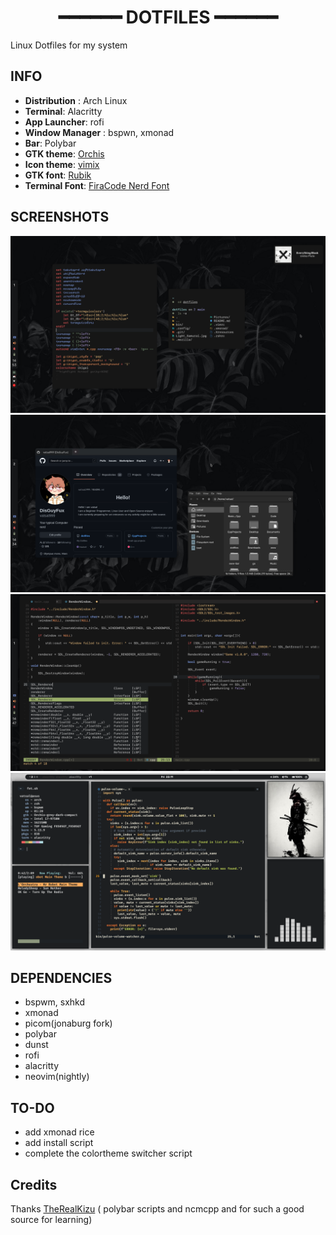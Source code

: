 <h1 align="center"> ━━━━━━ DOTFILES ━━━━━━ </h2>

Linux Dotfiles for my system
## INFO
- **Distribution** : Arch Linux
- **Terminal**: Alacritty
- **App Launcher**: rofi
- **Window Manager** : bspwn, xmonad 
- **Bar**: Polybar
- **GTK theme**:  [Orchis](https://github.com/vinceliuice/Orchis-theme)
- **Icon theme**: [vimix](https://github.com/vinceliuice/vimix-icon-theme)
- **GTK font**: [Rubik](https://fonts.google.com/specimen/Rubik)
- **Terminal Font**: [FiraCode Nerd Font](https://github.com/ryanoasis/nerd-fonts/tree/master/patched-fonts/FiraCode)

## SCREENSHOTS

<img src="https://raw.githubusercontent.com/vatsal999/dotfiles/main/Pictures/Picture1.png" alt="Pic1"> <br>
<img src="https://raw.githubusercontent.com/vatsal999/dotfiles/main/Pictures/Picture2.png" alt="Pic2"><br>
<img src="https://raw.githubusercontent.com/vatsal999/dotfiles/main/Pictures/Picture3.png" alt="Pic3"><br>
<img src="https://raw.githubusercontent.com/vatsal999/dotfiles/main/Pictures/Picture4.png" alt="Pic4"><br>




## DEPENDENCIES

* bspwm, sxhkd
* xmonad 
* picom(jonaburg fork)
* polybar
* dunst
* rofi
* alacritty
* neovim(nightly)

## TO-DO

* add xmonad rice
* add install script
* complete the colortheme switcher script



## Credits
Thanks [TheRealKizu](https://github.com/TheRealKizu/dotfiles) ( polybar scripts and ncmcpp and for such a good source for learning)


